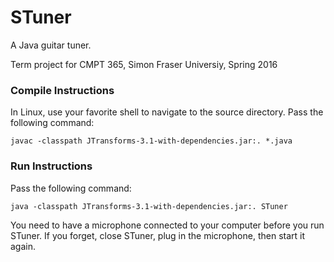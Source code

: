STuner
======

A Java guitar tuner.

Term project for CMPT 365, Simon Fraser Universiy, Spring 2016

### Compile Instructions

In Linux, use your favorite shell to navigate to the source directory. Pass the following command:

`javac -classpath JTransforms-3.1-with-dependencies.jar:. *.java`

### Run Instructions

Pass the following command:

`java -classpath JTransforms-3.1-with-dependencies.jar:. STuner`

You need to have a microphone connected to your computer before you run STuner. If you forget, close STuner, plug in the microphone, then start it again.

